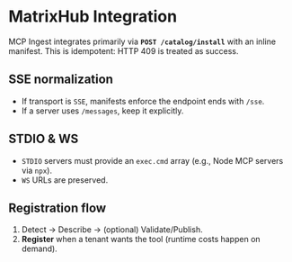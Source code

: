 # MatrixHub Integration

MCP Ingest integrates primarily via **`POST /catalog/install`** with an inline manifest. This is idempotent: HTTP 409 is treated as success.

## SSE normalization

- If transport is `SSE`, manifests enforce the endpoint ends with `/sse`.
- If a server uses `/messages`, keep it explicitly.

## STDIO & WS

- `STDIO` servers must provide an `exec.cmd` array (e.g., Node MCP servers via `npx`).
- `WS` URLs are preserved.

## Registration flow

1. Detect → Describe → (optional) Validate/Publish.
2. **Register** when a tenant wants the tool (runtime costs happen on demand).